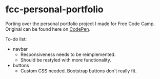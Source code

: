 # fcc-personal-portfolio

Porting over the personal portfolio project I made for Free Code Camp.
Original can be found here on [CodePen](http://codepen.io/chrstntdd/full/yOZMRy/).

To-do list:
  + navbar
    + Responsiveness needs to be reimplemented.
    + Should be restyled with more functionality.
  + buttons
    + Custom CSS needed. Bootstrap buttons don't really fit.
  
